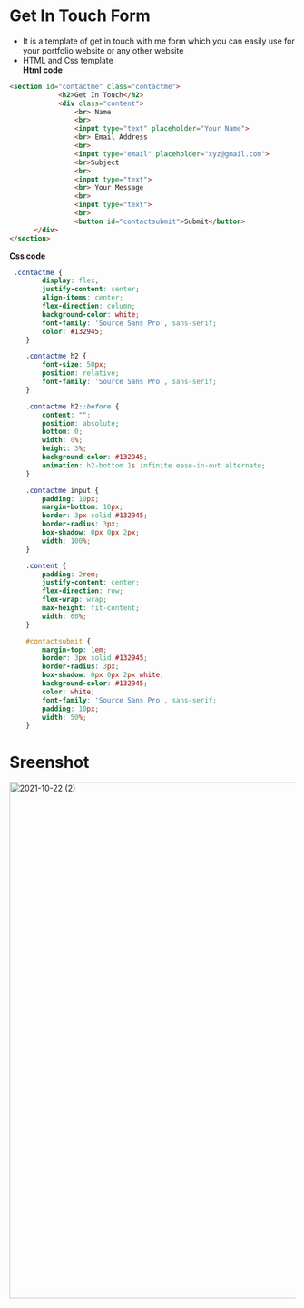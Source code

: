 # Get In Touch Form 
- It is a template of get in touch with me form which you can easily use for your portfolio website or any other website
- HTML and Css template   
**Html code**
```html
<section id="contactme" class="contactme">
            <h2>Get In Touch</h2>
            <div class="content">
                <br> Name
                <br>
                <input type="text" placeholder="Your Name">
                <br> Email Address
                <br>
                <input type="email" placeholder="xyz@gmail.com">
                <br>Subject
                <br>
                <input type="text">
                <br> Your Message
                <br>
                <input type="text">
                <br>
                <button id="contactsubmit">Submit</button>
	  </div>
</section>
```
**Css code**
```css
 .contactme {
        display: flex;
        justify-content: center;
        align-items: center;
        flex-direction: column;
        background-color: white;
        font-family: 'Source Sans Pro', sans-serif;
        color: #132945;
    }

    .contactme h2 {
        font-size: 50px;
        position: relative;
        font-family: 'Source Sans Pro', sans-serif;
    }

    .contactme h2::before {
        content: "";
        position: absolute;
        bottom: 0;
        width: 0%;
        height: 3%;
        background-color: #132945;
        animation: h2-bottom 1s infinite ease-in-out alternate;
    }

    .contactme input {
        padding: 10px;
        margin-bottom: 10px;
        border: 3px solid #132945;
        border-radius: 3px;
        box-shadow: 0px 0px 2px;
        width: 100%;
    }

    .content {
        padding: 2rem;
        justify-content: center;
        flex-direction: row;
        flex-wrap: wrap;
        max-height: fit-content;
        width: 60%;
    }

    #contactsubmit {
        margin-top: 1em;
        border: 3px solid #132945;
        border-radius: 3px;
        box-shadow: 0px 0px 2px white;
        background-color: #132945;
        color: white;
        font-family: 'Source Sans Pro', sans-serif;
        padding: 10px;
        width: 50%;
    }
```
# Sreenshot 
<img width="910" alt="2021-10-22 (2)" src="https://user-images.githubusercontent.com/89654310/138461008-19f18a7f-6c28-4041-af2e-24c837c238db.png">

  

    
